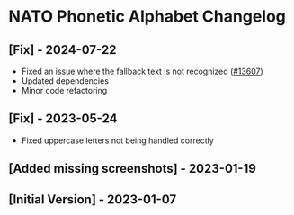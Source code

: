 # NATO Phonetic Alphabet Changelog

## [Fix] - 2024-07-22

- Fixed an issue where the fallback text is not recognized ([#13607](https://github.com/raycast/extensions/issues/13607))
- Updated dependencies
- Minor code refactoring

## [Fix] - 2023-05-24

- Fixed uppercase letters not being handled correctly

## [Added missing screenshots] - 2023-01-19

## [Initial Version] - 2023-01-07

